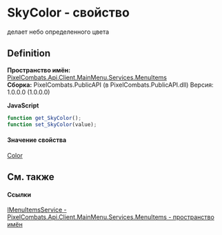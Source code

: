 # SkyColor - свойство


делает небо определенного цвета



## Definition
**Пространство имён:** <a href="e470a72d-f329-d980-60ea-129a9298f1f8">PixelCombats.Api.Client.MainMenu.Services.MenuItems</a>  
**Сборка:** PixelCombats.PublicAPI (в PixelCombats.PublicAPI.dll) Версия: 1.0.0.0 (1.0.0.0)

**JavaScript**
``` JavaScript
function get_SkyColor();
function set_SkyColor(value);
```



#### Значение свойства
<a href="31c3a770-ecf5-ed0f-644d-99dda847c665">Color</a>

## См. также


#### Ссылки
<a href="3092af4c-cdae-2ea8-1afa-4c414442d799">IMenuItemsService - </a>  
<a href="e470a72d-f329-d980-60ea-129a9298f1f8">PixelCombats.Api.Client.MainMenu.Services.MenuItems - пространство имён</a>  

